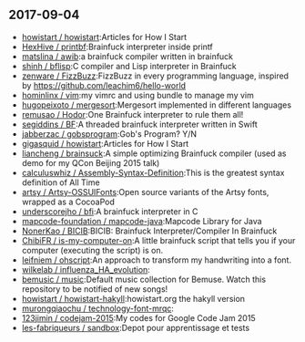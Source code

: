 ## 2017-09-04

* [howistart / howistart](https://github.com/howistart/howistart):Articles for How I Start
* [HexHive / printbf](https://github.com/HexHive/printbf):Brainfuck interpreter inside printf
* [matslina / awib](https://github.com/matslina/awib):a brainfuck compiler written in brainfuck
* [shinh / bflisp](https://github.com/shinh/bflisp):C compiler and Lisp interpreter in Brainfuck
* [zenware / FizzBuzz](https://github.com/zenware/FizzBuzz):FizzBuzz in every programming language, inspired by https://github.com/leachim6/hello-world
* [hominlinx / vim](https://github.com/hominlinx/vim):my vimrc and using bundle to manage my vim
* [hugopeixoto / mergesort](https://github.com/hugopeixoto/mergesort):Mergesort implemented in different languages
* [remusao / Hodor](https://github.com/remusao/Hodor):One Brainfuck interpreter to rule them all!
* [segiddins / BF](https://github.com/segiddins/BF):A threaded brainfuck interpreter written in Swift
* [jabberzac / gobsprogram](https://github.com/jabberzac/gobsprogram):Gob's Program? Y/N
* [gigasquid / howistart](https://github.com/gigasquid/howistart):Articles for How I Start
* [liancheng / brainsuck](https://github.com/liancheng/brainsuck):A simple optimizing Brainfuck compiler (used as demo for my QCon Beijing 2015 talk)
* [calculuswhiz / Assembly-Syntax-Definition](https://github.com/calculuswhiz/Assembly-Syntax-Definition):This is the greatest syntax definition of All Time
* [artsy / Artsy-OSSUIFonts](https://github.com/artsy/Artsy-OSSUIFonts):Open source variants of the Artsy fonts, wrapped as a CocoaPod
* [underscorejho / bfi](https://github.com/underscorejho/bfi):A brainfuck interpreter in C
* [mapcode-foundation / mapcode-java](https://github.com/mapcode-foundation/mapcode-java):Mapcode Library for Java
* [NonerKao / BICIB](https://github.com/NonerKao/BICIB):BICIB: Brainfuck Interpreter/Compiler In Brainfuck
* [ChibiFR / is-my-computer-on](https://github.com/ChibiFR/is-my-computer-on):A little brainfuck script that tells you if your computer (executing the script) is on.
* [leifniem / ohscript](https://github.com/leifniem/ohscript):An approach to transform my handwriting into a font.
* [wilkelab / influenza_HA_evolution](https://github.com/wilkelab/influenza_HA_evolution):
* [bemusic / music](https://github.com/bemusic/music):Default music collection for Bemuse. Watch this repository to be notified of new songs!
* [howistart / howistart-hakyll](https://github.com/howistart/howistart-hakyll):howistart.org the hakyll version
* [murongqiaochu / technology-font-mrqc](https://github.com/murongqiaochu/technology-font-mrqc):
* [123jimin / codejam-2015](https://github.com/123jimin/codejam-2015):My codes for Google Code Jam 2015
* [les-fabriqueurs / sandbox](https://github.com/les-fabriqueurs/sandbox):Depot pour apprentissage et tests
